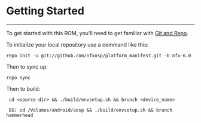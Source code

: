 # Getting Started
---------------

To get started with this ROM, you'll need to get
familiar with [Git and Repo](http://source.android.com/download/using-repo).

To initialize your local repository use a command like this:

    repo init -u git://github.com/nfxosp/platform_manifest.git -b nfx-6.0

Then to sync up:

    repo sync

Then to build:

     cd <source-dir> && ./build/envsetup.sh && brunch <device_name>
     
     EG: cd /Volumes/android/aosp && ./build/envsetup.sh && brunch hammerhead
